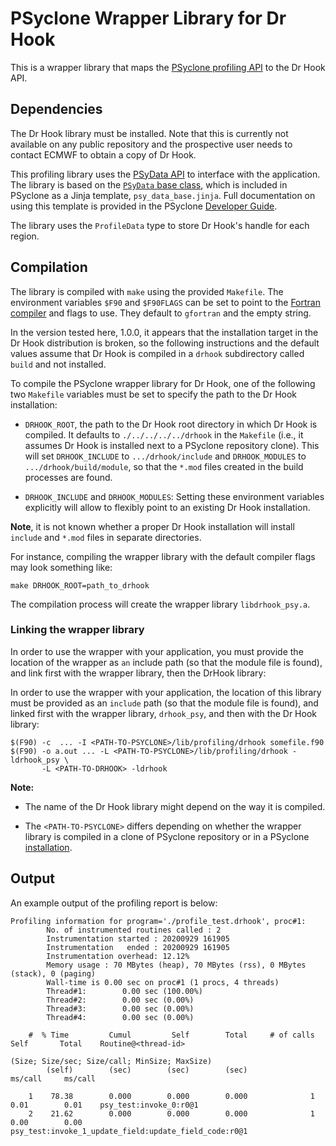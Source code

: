 <!--
## Licence

-------------------------------------------------------------------------------

BSD 3-Clause License

Copyright (c) 2019-2021, Science and Technology Facilities Council.
All rights reserved.

Redistribution and use in source and binary forms, with or without
modification, are permitted provided that the following conditions are met:

* Redistributions of source code must retain the above copyright notice, this
  list of conditions and the following disclaimer.

* Redistributions in binary form must reproduce the above copyright notice,
  this list of conditions and the following disclaimer in the documentation
  and/or other materials provided with the distribution.

* Neither the name of the copyright holder nor the names of its
  contributors may be used to endorse or promote products derived from
  this software without specific prior written permission.

THIS SOFTWARE IS PROVIDED BY THE COPYRIGHT HOLDERS AND CONTRIBUTORS
"AS IS" AND ANY EXPRESS OR IMPLIED WARRANTIES, INCLUDING, BUT NOT
LIMITED TO, THE IMPLIED WARRANTIES OF MERCHANTABILITY AND FITNESS
FOR A PARTICULAR PURPOSE ARE DISCLAIMED. IN NO EVENT SHALL THE
COPYRIGHT HOLDER OR CONTRIBUTORS BE LIABLE FOR ANY DIRECT, INDIRECT,
INCIDENTAL, SPECIAL, EXEMPLARY, OR CONSEQUENTIAL DAMAGES (INCLUDING,
BUT NOT LIMITED TO, PROCUREMENT OF SUBSTITUTE GOODS OR SERVICES;
LOSS OF USE, DATA, OR PROFITS; OR BUSINESS INTERRUPTION) HOWEVER
CAUSED AND ON ANY THEORY OF LIABILITY, WHETHER IN CONTRACT, STRICT
LIABILITY, OR TORT (INCLUDING NEGLIGENCE OR OTHERWISE) ARISING IN
ANY WAY OUT OF THE USE OF THIS SOFTWARE, EVEN IF ADVISED OF THE
POSSIBILITY OF SUCH DAMAGE.

-------------------------------------------------------------------------------
Authors: J. Henrichs, Bureau of Meteorology,
         I. Kavcic, Met Office
-->

# PSyclone Wrapper Library for Dr Hook

This is a wrapper library that maps the [PSyclone profiling API](
https://psyclone.readthedocs.io/en/stable/profiling.html#profiling)
to the Dr Hook API.

## Dependencies

The Dr Hook library  must be installed. Note that this is currently
not available on any public repository and the prospective user needs
to contact ECMWF to obtain a copy of Dr Hook.

This profiling library uses the [PSyData API](
https://psyclone.readthedocs.io/en/stable/psy_data.html) to interface with
the application. The library is based on the [``PSyData`` base class](
https://psyclone-dev.readthedocs.io/en/latest/psy_data.html#psydata-base-class),
which is included in PSyclone as a Jinja template, ``psy_data_base.jinja``.
Full documentation on using this template is provided in the PSyclone
[Developer Guide](
https://psyclone-dev.readthedocs.io/en/latest/psy_data.html#jinja).

The library uses the ``ProfileData`` type to store Dr Hook's handle for each
region.

## Compilation

The library is compiled with ``make`` using the provided ``Makefile``. The
environment variables ``$F90`` and ``$F90FLAGS`` can be set to point to the
[Fortran compiler](./../../README.md#compilation) and flags to use. They
default to ``gfortran`` and the empty string.

In the version tested here, 1.0.0, it appears that the installation target
in the Dr Hook distribution is broken, so the following instructions and
the default values assume that Dr Hook is compiled in a ``drhook``
subdirectory called ``build`` and not installed.

To compile the PSyclone wrapper library for Dr Hook, one of the following
two ``Makefile`` variables must be set to specify the path to the Dr Hook
installation:

- ``DRHOOK_ROOT``, the path to the Dr Hook root directory in which
  Dr Hook is compiled. It defaults to ``./../../../../drhook`` in the
  ``Makefile`` (i.e., it assumes Dr Hook is installed next to a PSyclone
  repository clone). This will set ``DRHOOK_INCLUDE`` to
  ``.../drhook/include`` and ``DRHOOK_MODULES`` to
  ``.../drhook/build/module``, so that the ``*.mod`` files created in the
  build processes are found.

- ``DRHOOK_INCLUDE`` and ``DRHOOK_MODULES``: Setting these environment
  variables explicitly will allow to flexibly point to an existing
  Dr Hook installation.

**Note**, it is not known whether a proper Dr Hook installation will
install ``include`` and ``*.mod`` files in separate directories.

For instance, compiling the wrapper library with the default compiler
flags may look something like:

```shell
make DRHOOK_ROOT=path_to_drhook
```

The compilation process will create the wrapper library ``libdrhook_psy.a``.

### Linking the wrapper library

In order to use the wrapper with your application, you must provide the
location of the wrapper as ``an`` include path (so that the module file is found),
and link first with the wrapper library, then the DrHook library:

In order to use the wrapper with your application, the location of this
library must be provided as an ``include`` path (so that the module file
is found), and linked first with the wrapper library, ``drhook_psy``,
and then with the Dr Hook library:

```shell
$(F90) -c  ... -I <PATH-TO-PSYCLONE>/lib/profiling/drhook somefile.f90
$(F90) -o a.out ... -L <PATH-TO-PSYCLONE>/lib/profiling/drhook -ldrhook_psy \
       -L <PATH-TO-DRHOOK> -ldrhook
```

**Note:**

- The name of the Dr Hook library might depend on the way it is compiled.

- The ``<PATH-TO-PSYCLONE>`` differs depending on whether the wrapper
  library is compiled in a clone of PSyclone repository or in a PSyclone
  [installation](./../../README.md#installation).

## Output

An example output of the profiling report is below:

```
Profiling information for program='./profile_test.drhook', proc#1:
        No. of instrumented routines called : 2
        Instrumentation started : 20200929 161905
        Instrumentation   ended : 20200929 161905
        Instrumentation overhead: 12.12%
        Memory usage : 70 MBytes (heap), 70 MBytes (rss), 0 MBytes (stack), 0 (paging)
        Wall-time is 0.00 sec on proc#1 (1 procs, 4 threads)
        Thread#1:        0.00 sec (100.00%)
        Thread#2:        0.00 sec (0.00%)
        Thread#3:        0.00 sec (0.00%)
        Thread#4:        0.00 sec (0.00%)

    #  % Time         Cumul         Self        Total     # of calls        Self       Total    Routine@<thread-id>
                                                                             (Size; Size/sec; Size/call; MinSize; MaxSize)
        (self)        (sec)        (sec)        (sec)                    ms/call     ms/call

    1    78.38        0.000        0.000        0.000              1        0.01        0.01    psy_test:invoke_0:r0@1
    2    21.62        0.000        0.000        0.000              1        0.00        0.00    psy_test:invoke_1_update_field:update_field_code:r0@1

```
